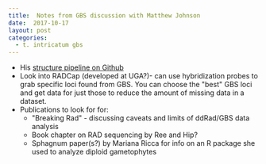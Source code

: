 ```yaml
---
title:  Notes from GBS discussion with Matthew Johnson
date:  2017-10-17
layout: post
categories:
  - t. intricatum gbs
---
```

* His [structure pipeline on Github][1]
* Look into RADCap (developed at UGA?)- can use hybridization probes to grab specific loci found from GBS. You can choose the "best" GBS loci and get data for just those to reduce the amount of missing data in a dataset.
* Publications to look for for:
  - "Breaking Rad" - discussing caveats and limits of ddRad/GBS data analysis
  - Book chapter on RAD sequencing by Ree and Hip?
  - Sphagnum paper(s?) by Mariana Ricca for info on an R package she used to analyze diploid gametophytes

[1]: https://github.com/mossmatters/StructurePipeline
